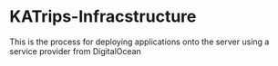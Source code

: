 # KATrips-Infracstructure
This is the process for deploying applications onto the server using a service provider from DigitalOcean 
